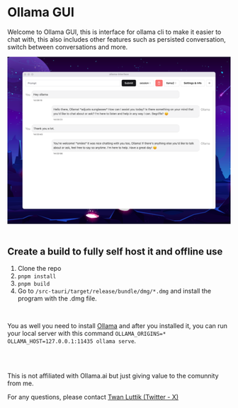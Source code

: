 # Ollama GUI

Welcome to Ollama GUI, this is interface for ollama cli to make it easier to chat with, this also includes other features such as persisted conversation, switch between conversations and more.

<img src="./.github/docs/preview-1.png" />

<br />
<br />

## Create a build to fully self host it and offline use

1.  Clone the repo
2.  `pnpm install`
3.  `pnpm build`
4.  Go to `/src-tauri/target/release/bundle/dmg/*.dmg` and install the program with the .dmg file.

<br />

You as well you need to install [Ollama](https://ollama.ai) and after you installed it, you can run your local server with this command `OLLAMA_ORIGINS=* OLLAMA_HOST=127.0.0.1:11435 ollama serve`.

<br />
<br />

This is not affiliated with Ollama.ai but just giving value to the comunnity from me.
<br />

For any questions, please contact [Twan Luttik (Twitter - X)](twitter.com/twanluttik)
